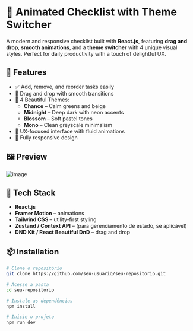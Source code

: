 # 📝 Animated Checklist with Theme Switcher

A modern and responsive checklist built with **React.js**, featuring **drag and drop**, **smooth animations**, and a **theme switcher** with 4 unique visual styles. Perfect for daily productivity with a touch of delightful UX.

## 🔮 Features

- ✅ Add, remove, and reorder tasks easily
- 🎯 Drag and drop with smooth transitions
- 🌈 4 Beautiful Themes:
  - **Chance** – Calm greens and beige
  - **Midnight** – Deep dark with neon accents
  - **Blossom** – Soft pastel tones
  - **Mono** – Clean greyscale minimalism
- 🧠 UX-focused interface with fluid animations
- 📱 Fully responsive design

## 🖼️ Preview

![image](https://github.com/user-attachments/assets/1e86ebcd-880a-4a18-adc4-08de151f52d9)

## 🚀 Tech Stack

- **React.js**
- **Framer Motion** – animations
- **Tailwind CSS** – utility-first styling
- **Zustand / Context API** – (para gerenciamento de estado, se aplicável)
- **DND Kit / React Beautiful DnD** – drag and drop

## 📦 Installation

```bash
# Clone o repositório
git clone https://github.com/seu-usuario/seu-repositorio.git

# Acesse a pasta
cd seu-repositorio

# Instale as dependências
npm install

# Inicie o projeto
npm run dev
